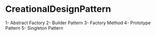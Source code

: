# CreationalDesignPattern
1- Abstract Factory
2- Builder Pattern
3- Factory Method 
4- Prototype Pattern
5- Singleton Pattern
